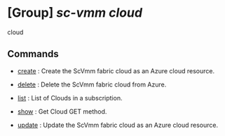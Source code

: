 # [Group] _sc-vmm cloud_

cloud

## Commands

- [create](/Commands/sc-vmm/cloud/_create.md)
: Create the ScVmm fabric cloud as an Azure cloud resource.

- [delete](/Commands/sc-vmm/cloud/_delete.md)
: Delete the ScVmm fabric cloud from Azure.

- [list](/Commands/sc-vmm/cloud/_list.md)
: List of Clouds in a subscription.

- [show](/Commands/sc-vmm/cloud/_show.md)
: Get Cloud GET method.

- [update](/Commands/sc-vmm/cloud/_update.md)
: Update the ScVmm fabric cloud as an Azure cloud resource.
